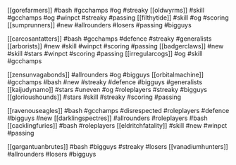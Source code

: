 [[gorefarmers]] #bash #gcchamps #og #streaky 
[[oldwyrms]] #skill #gcchamps #og #winpct #streaky #passing 
[[filthytide]] #skill #og #scoring 
[[sumprunners]] #new #allrounders #losers #passing #bigguys 

[[carcosantatters]] #bash #gcchamps #defence #streaky #generalists 
[[arborists]] #new #skill #winpct #scoring #passing
[[badgerclaws]] #new #skill #stars #winpct #scoring #passing 
[[irregularcogs]] #og #skill #gcchamps 

[[zensunvagabonds]] #allrounders #og #bigguys 
[[orbitalmachine]] #gcchamps #bash #new #streaky #defence #bigguys #generalists
[[kaijudynamo]] #stars #uneven #og #roleplayers #streaky #bigguys 
[[glorioushounds]] #stars #skill #streaky #scoring #passing 

[[ravenouseagles]] #bash #gcchamps #disrespected #roleplayers #defence #bigguys #new 
[[darklingspectres]] #allrounders #roleplayers #bash 
[[cacklingfuries]] #bash #roleplayers 
[[eldritchfatality]] #skill #new #winpct #passing 

[[gargantuanbrutes]] #bash #bigguys #streaky #losers
[[vanadiumhunters]] #allrounders #losers #bigguys 

